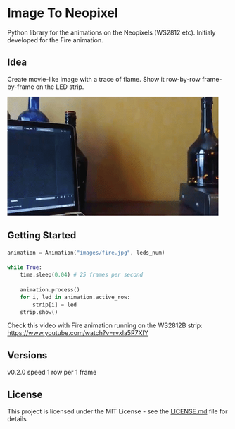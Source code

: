# Image To Neopixel

Python library for the animations on the Neopixels (WS2812 etc).
Initialy developed for the Fire animation.

## Idea

Create movie-like image with a trace of flame. Show it row-by-row frame-by-frame on the LED strip.


![python's fire animation on the WS2812B strip](https://github.com/lavron/img2neopixel/blob/master/images/preview.gif)


## Getting Started

```python
animation = Animation("images/fire.jpg", leds_num)

while True:
    time.sleep(0.04) # 25 frames per second

    animation.process()
    for i, led in animation.active_row:
        strip[i] = led
    strip.show()

```

Check this video with Fire animation running on the WS2812B strip:
https://www.youtube.com/watch?v=rvxla5R7XIY


## Versions
v0.2.0 speed 1 row per 1 frame

## License

This project is licensed under the MIT License - see the [LICENSE.md](LICENSE.md) file for details